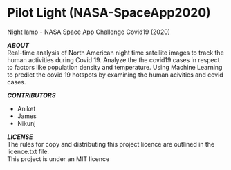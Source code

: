 # Pilot Light (NASA-SpaceApp2020)
Night lamp - NASA Space App Challenge Covid19 (2020)  

***ABOUT***  
Real-time analysis of North American night time satellite images to track the human activities during Covid 19. Analyze the the covid19 cases in respect to factors like population density and temperature. Using Machine Learning  to predict the covid 19 hotspots by examining the human acivities and covid cases. 



***CONTRIBUTORS***  
- Aniket    
- James  
- Nikunj  

***LICENSE***  
The rules for copy and distributing this project licence are outlined in the licence.txt file.  
This project is under an MIT licence  



